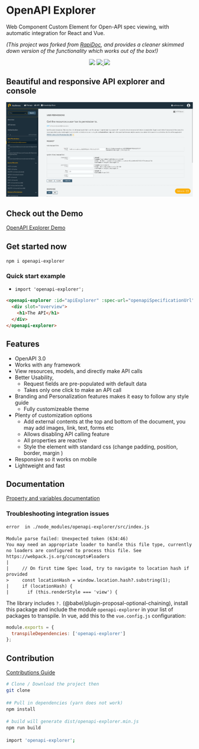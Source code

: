 # OpenAPI Explorer
Web Component Custom Element for Open-API spec viewing, with automatic integration for React and Vue.

_(This project was forked from [RapiDoc](https://github.com/mrin9/RapiDoc), and provides a cleaner skimmed down version of the functionality which works out of the box!)_

<p align="center">
    <img src="https://img.shields.io/badge/license-Apache%202.0-blue.svg?style=flat-square">
    <!--<img src="https://img.shields.io/github/size/Rhosys/openapi-explorer/dist/openapi-explorer.min.js.svg?colorB=blue&label=minified&style=flat-square">-->
    <!--<img src="https://img.shields.io/github/size/Rhosys/openapi-explorer/dist/openapi-explorer.min.js.gz.svg?colorB=blue&label=zip&style=flat-square">-->
    <a href="https://badge.fury.io/js/openapi-explorer" alt="npm version">
        <img src="https://badge.fury.io/js/openapi-explorer.svg">
    </a>
    <a href="https://www.webcomponents.org/element/openapi-explorer" alt="published on webcomponents.org">
        <img src="https://img.shields.io/badge/webcomponents.org-OpenAPI%20Explorer-blue.svg?style=social">
    </a>
</p>


## Beautiful and responsive API explorer and console

<p>
  <img src="./docs/desktop-view.png" alt="Desktop demo image" width="800px">
</p>

## Check out the Demo
[OpenAPI Explorer Demo](https://authress.io/app/#get-/v1/users/-userId-/resources)

## Get started now
`npm i openapi-explorer`

### Quick start example
* `import 'openapi-explorer';`

```html
<openapi-explorer :id="apiExplorer" :spec-url="openapiSpecificationUrl">
  <div slot="overview">
    <h1>The API</h1>
  </div>
</openapi-explorer>
```

## Features
- OpenAPI 3.0 
- Works with any framework
- View resources, models, and directly make API calls
- Better Usability, 
  - Request fields are pre-populated with default data
  - Takes only one click to make an API call
- Branding and Personalization features makes it easy to follow any style guide
  - Fully customizeable theme
- Plenty of customization options 
  - Add external contents at the top and bottom of the document,  you may add images, link, text, forms etc
  - Allows disabling API calling feature
  - All properties are reactive
  - Style the element with standard css (change padding, position, border, margin )
- Responsive so it works on mobile
- Lightweight and fast


## Documentation
[Property and variables documentation](./docs/documentation.md)

### Troubleshooting integration issues

```
error  in ./node_modules/openapi-explorer/src/index.js

Module parse failed: Unexpected token (634:46)
You may need an appropriate loader to handle this file type, currently no loaders are configured to process this file. See https://webpack.js.org/concepts#loaders
| 
|     // On first time Spec load, try to navigate to location hash if provided
>     const locationHash = window.location.hash?.substring(1);
|     if (locationHash) {
|       if (this.renderStyle === 'view') {
```
The library includes `?.` (@babel/plugin-proposal-optional-chaining), install this package and include the module `openapi-explorer` in your list of packages to transpile. In vue, add this to the `vue.config.js` configuration:
```js
module.exports = {
  transpileDependencies: ['openapi-explorer']
};
```


## Contribution
[Contributions Guide](./CONTRIBUTING.md)

```bash
# Clone / Download the project then
git clone

## Pull in dependencies (yarn does not work)
npm install

# build will generate dist/openapi-explorer.min.js
npm run build 

import 'openapi-explorer';
```
